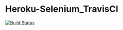 # Heroku-Selenium_TravisCI

[![Build Status](https://travis-ci.org/JavaGirish/Heroku-Selenium_TravisCI.svg?branch=master)](https://travis-ci.org/JavaGirish/Heroku-Selenium_TravisCI)
